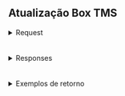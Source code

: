 ## Atualização Box TMS

<details>     
<summary> Request </summary> 

### URL
> **PATCH** https://api.asaplog.com.br/webservices/v2/atualizar-box/{cod_roteiro}

### Path Parâmetros
> cod_roteiro | Código do roteiro que o pedido está incluído

### Headers Parâmetros 

> **Authorization** : Bearer Token \
> **Content-type**: application/json

### Body

> box | Integer
</details>     
<br>

<br>


<details>     
<summary> Responses </summary> 

### Status
 > **200** | Encontrou roteiro e irá processar \
 > **404** | Roteiro não encontrado


<br>

### RESPONSE BODY SCHEMA



> | Campo | TIPO | DESCRIÇÃO |
> |:---------------|:-------:|:------------------------------------------------:|
> | status | String | Status Code HTTP |
> | message | String | Mensagem de retorno |
> | data | Object | Objeto de retorno   (Representado abaixo) |


<br>
     
#### data:

> | Campo      |     TIPO      |                    DESCRIÇÃO                     |
> |:---------------|:-------------:|:------------------------------------------------:|
> | box |    Integer    | Box enviado no request |
> | pedidosAtualizados        | List\<String> |        Pedido que estarão no box enviado       |
> | quantidadePedidosAtualizados           |    Integer    |         Quantidade de pedidos que foram alterados            |




</details>     
<br>
<br>

<details>     
<summary> Exemplos de retorno</summary> 

#### Status 200
```json
{
    "status" : "200",
    "message" :"Roteiro encontrado e atualizado"
    "data" : {
        "box" : 123,
        "pedidosAtualizados" : [
            "2039921","2039922","2039923"
        ],
        "quantidadePedidosAtualizados" : 3
    }
}
```


#### Status 404
```json
{
    "status" : "404",
    "message" :"Roteiro não encontrado"
    "data" : {
        "box" : 123,
        "pedidosAtualizados" : [],
        "quantidadePedidosAtualizados" : 0
    }
}
```

</details>     
